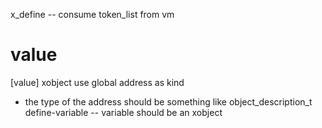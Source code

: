 x_define -- consume token_list from vm

# value

[value] xobject use global address as kind
- the type of the address should be something like object_description_t
define-variable -- variable should be an xobject
